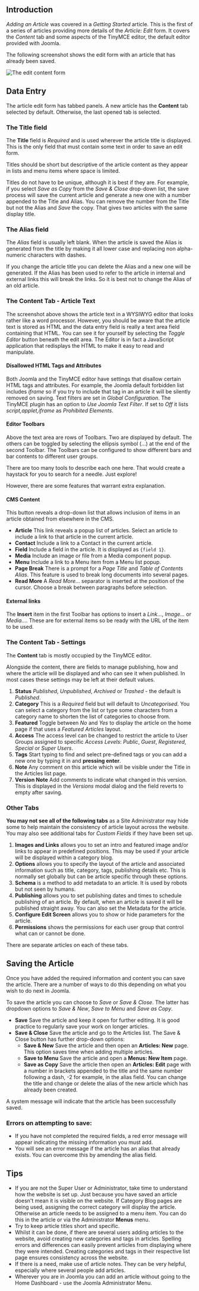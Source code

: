 <!-- Filename: J4.x:Adding_a_New_Article / Display title: Article: Edit - Content -->

## Introduction

*Adding an Article* was covered in a *Getting Started* article. This is the 
first of a series of articles providing more details of the *Article: Edit* 
form. It covers the *Content* tab and some aspects of the TinyMCE editor, the
default editor provided with Joomla.

The following screenshot shows the edit form with an article that has already
been saved. 

![The edit content form](../../../en/images/articles/articles-edit-content.png)

## Data Entry

The article edit form has tabbed panels. A new article has the **Content**
tab selected by default. Otherwise, the last opened tab is selected.

### The Title field

The **Title** field is *Required* and is used wherever the article title is 
displayed. This is the only field that must contain some text in order to save
an edit form. 

Titles should be short but descriptive of the article content as they appear 
in lists and menu items where space is limited.

Titles do not have to be unique, although it is best if they are. For example,
if you select *Save as Copy* from the *Save & Close* drop-down list, the save
process will save the current article and generate a new one with a number
appended to the Title and Alias. You can remove the number from the Title but
not the Alias and *Save* the copy. That gives two articles with the same
display title.

### The Alias field
 
The *Alias* field is usually left blank. When the article is saved the Alias is 
generated from the title by making it all lower case and replacing non
alpha-numeric characters with dashes. 

If you change the article title you can delete the Alias and a new one will 
be generated. If the Alias has been used to refer to the article in internal 
and external links this will break the links. So it is best not to change the 
Alias of an old article.

### The Content Tab - Article Text

The screenshot above shows the article text in a WYSIWYG editor that looks
rather like a word processor. However, you should be aware that the article
text is stored as HTML and the data entry field is really a text area field
containing that HTML. You can see it for yourself by selecting the 
*Toggle Editor* button beneath the edit area. The Editor is in fact a
JavaScript application that redisplays the HTML to make it easy to read and
manipulate. 

#### Disallowed HTML Tags and Attributes

Both Joomla and the TinyMCE editor have settings that disallow certain HTML
tags and attributes. For example, the Joomla default forbidden list includes 
*iframe* so if you try to include that tag in an article it will be silently 
removed on saving. Text filters are set in *Global Configuration*. The TinyMCE
plugin has an option to *Use Joomla Text Filter*. If set to *Off* it lists
*script,applet,iframe* as *Prohibited Elements*.

#### Editor Toolbars

Above the text area are rows of Toolbars. Two are displayed by default. The 
others can be toggled by selecting the ellipsis symbol (...) at the end of the
second Toolbar. The Toolbars can be configured to show different bars and
bar contents to different user groups.

There are too many tools to describe each one here. That would create a 
haystack for you to search for a needle. Just explore!

However, there are some features that warrant extra explanation.

#### CMS Content

This button reveals a drop-down list that allows inclusion of items in an 
article obtained from elsewhere in the CMS.

- **Article** This link reveals a popup list of articles. Select an article to
  include a link to that article in the current article.
- **Contact** Include a link to a Contact in the current article.
- **Field** Include a field in the article. It is displayed as `{field 1}`.
- **Media** Include an image or file from a Media component popup.
- **Menu** Include a link to a Menu item from a Menu list popup.
- **Page Break** There is a prompt for a *Page Title* and *Table of Contents Alias*.
  This feature is used to break long documents into several pages.
- **Read More** A *Read More...* separator is inserted at the position of the
  cursor. Choose a break between paragraphs before selection.

#### External links

The **Insert** item in the first Toolbar has options to insert a *Link...*,
*Image...* or *Media...*. These are for external items so be ready with the
URL of the item to be used. 

### The Content Tab - Settings

The **Content** tab is mostly occupied by the TinyMCE editor.

Alongside the content, there are fields to manage publishing, how and where
the article will be displayed and who can see it when published. In most
cases these settings may be left at their default values.

1.  **Status** *Published*, *Unpublished*, *Archived* or *Trashed* - the default
    is *Published*.
2.  **Category** This is a *Required* field but will default to
    *Uncategorised*. You can select a category from the list or type 
    some characters from a category name to shorten the list of categories to
    choose from.
3.  **Featured** Toggle between *No* and *Yes* to display the article
    on the home page if that uses a *Featured Articles* layout.
4.  **Access** The access level can be changed to restrict the article to
    User Groups assigned to specific *Access Levels*: *Public*, *Guest*, 
    *Registered*, *Special* or *Super Users*.
5.  **Tags** Start typing to find and select pre-defined tags or you can add
    a new one by typing it in and **pressing enter**.
6.  **Note** Any comment on this article which will be visible under the Title
    in the Articles list page.
7.  **Version Note** Add comments to indicate what changed in this version.
    This is displayed in the *Versions* modal dialog and the field reverts to
    empty after saving.

### Other Tabs

**You may not see all of the following tabs** as a Site Administrator may
hide some to help maintain the consistency of article layout across the
website. You may also see additional tabs for *Custom Fields* if they have
been set up.

1.  **Images and Links** allows you to set an intro and featured image
    and/or links to appear in predefined positions. This may be used if
    your article will be displayed within a category blog.
2.  **Options** allows you to specify the layout of the article and
    associated information such as title, category, tags, publishing
    details etc. This is normally set globally but can be article
    specific through these options.
3.  **Schema** is a method to add metadata to an article. It is used by
    robots but not seen by humans.
3.  **Publishing** allows you to set publishing dates and times to
    schedule publishing of an article. By default, when an article is
    saved it will be published straight away. You can also set the
    Metadata for the article.
4.  **Configure Edit Screen** allows you to show or hide parameters for
    the article.
5.  **Permissions** shows the permissions for each user group that control
    what can or cannot be done.

There are separate articles on each of these tabs.

## Saving the Article

Once you have added the required information and content you can save the 
article. There are a number of ways to do this depending on what you wish
to do next in Joomla.

To save the article you can choose to *Save* or *Save & Close*. The latter
has dropdown options to *Save & New*, *Save to Menu* and *Save as Copy*.

- **Save** Save the article and keep it open for further editing. 
  It is good practice to regularly save your work on longer articles.
- **Save & Close** Save the article and go to the Articles list. The Save & Close button has further
    drop-down options:
    - **Save & New** Save the article and then open an **Articles: New** page. 
      This option saves time when adding multiple articles.
    - **Save to Menu** Save the article and open a **Menus: New Item** page.
    - **Save as Copy** Save the article then open an **Articles: Edit** page 
      with a number in brackets appended to the title and the same number 
      following a dash, -2 for example, in the alias field. You can change 
      the title and change or delete the alias of the new article which has 
      already been created.

A system message will indicate that the article has been successfully saved.

### Errors on attempting to save:

- If you have not completed the required fields, a red error message
  will appear indicating the missing information you must add.
- You will see an error message if the article has an alias that already
  exists. You can overcome this by amending the alias field.

## Tips

- If you are not the Super User or Administrator, take time to
  understand how the website is set up. Just because you have saved an
  article doesn't mean it is visible on the website. If Category Blog
  pages are being used, assigning the correct category will display the
  article. Otherwise an article needs to be assigned to a menu item. You
  can do this in the article or via the Administrator **Menus** menu.
- Try to keep article titles short and specific.
- Whilst it can be done, if there are several users adding articles to
  the website, avoid creating new categories and tags in articles.
  Spelling errors and differences can easily prevent articles from
  displaying where they were intended. Creating categories and tags in
  their respective list page ensures consistency across the website.
- If there is a need, make use of article notes. They can be very
  helpful, especially where several people add articles.
- Wherever you are in Joomla you can add an article without going to the
  Home Dashboard - use the Joomla Administrator Menu.
